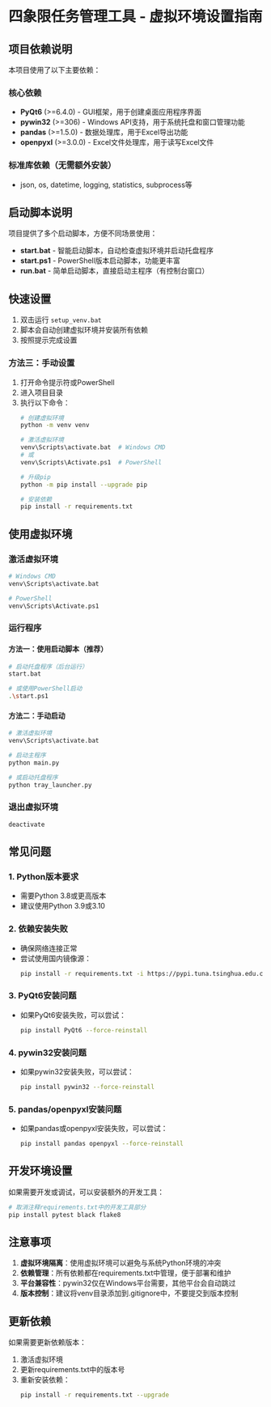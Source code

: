 # 四象限任务管理工具 - 虚拟环境设置指南

## 项目依赖说明

本项目使用了以下主要依赖：

### 核心依赖
- **PyQt6** (>=6.4.0) - GUI框架，用于创建桌面应用程序界面
- **pywin32** (>=306) - Windows API支持，用于系统托盘和窗口管理功能
- **pandas** (>=1.5.0) - 数据处理库，用于Excel导出功能
- **openpyxl** (>=3.0.0) - Excel文件处理库，用于读写Excel文件

### 标准库依赖（无需额外安装）
- json, os, datetime, logging, statistics, subprocess等

## 启动脚本说明

项目提供了多个启动脚本，方便不同场景使用：

- **start.bat** - 智能启动脚本，自动检查虚拟环境并启动托盘程序
- **start.ps1** - PowerShell版本启动脚本，功能更丰富
- **run.bat** - 简单启动脚本，直接启动主程序（有控制台窗口）

## 快速设置
1. 双击运行 `setup_venv.bat`
2. 脚本会自动创建虚拟环境并安装所有依赖
3. 按照提示完成设置


### 方法三：手动设置
1. 打开命令提示符或PowerShell
2. 进入项目目录
3. 执行以下命令：
   ```bash
   # 创建虚拟环境
   python -m venv venv
   
   # 激活虚拟环境
   venv\Scripts\activate.bat  # Windows CMD
   # 或
   venv\Scripts\Activate.ps1  # PowerShell
   
   # 升级pip
   python -m pip install --upgrade pip
   
   # 安装依赖
   pip install -r requirements.txt
   ```

## 使用虚拟环境

### 激活虚拟环境
```bash
# Windows CMD
venv\Scripts\activate.bat

# PowerShell
venv\Scripts\Activate.ps1
```

### 运行程序

#### 方法一：使用启动脚本（推荐）
```bash
# 启动托盘程序（后台运行）
start.bat

# 或使用PowerShell启动
.\start.ps1

```

#### 方法二：手动启动
```bash
# 激活虚拟环境
venv\Scripts\activate.bat

# 启动主程序
python main.py

# 或启动托盘程序
python tray_launcher.py
```

### 退出虚拟环境
```bash
deactivate
```

## 常见问题

### 1. Python版本要求
- 需要Python 3.8或更高版本
- 建议使用Python 3.9或3.10

### 2. 依赖安装失败
- 确保网络连接正常
- 尝试使用国内镜像源：
  ```bash
  pip install -r requirements.txt -i https://pypi.tuna.tsinghua.edu.cn/simple/
  ```

### 3. PyQt6安装问题
- 如果PyQt6安装失败，可以尝试：
  ```bash
  pip install PyQt6 --force-reinstall
  ```

### 4. pywin32安装问题
- 如果pywin32安装失败，可以尝试：
  ```bash
  pip install pywin32 --force-reinstall
  ```

### 5. pandas/openpyxl安装问题
- 如果pandas或openpyxl安装失败，可以尝试：
  ```bash
  pip install pandas openpyxl --force-reinstall
  ```

## 开发环境设置

如果需要开发或调试，可以安装额外的开发工具：

```bash
# 取消注释requirements.txt中的开发工具部分
pip install pytest black flake8
```

## 注意事项

1. **虚拟环境隔离**：使用虚拟环境可以避免与系统Python环境的冲突
2. **依赖管理**：所有依赖都在requirements.txt中管理，便于部署和维护
3. **平台兼容性**：pywin32仅在Windows平台需要，其他平台会自动跳过
4. **版本控制**：建议将venv目录添加到.gitignore中，不要提交到版本控制

## 更新依赖

如果需要更新依赖版本：

1. 激活虚拟环境
2. 更新requirements.txt中的版本号
3. 重新安装依赖：
   ```bash
   pip install -r requirements.txt --upgrade
   ``` 
